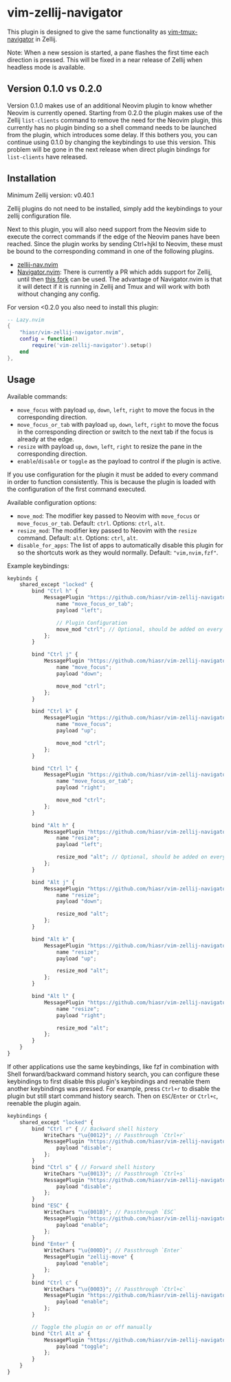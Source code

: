 # vim-zellij-navigator
This plugin is designed to give the same functionality as [vim-tmux-navigator](https://github.com/christoomey/vim-tmux-navigator) in Zellij.

Note: When a new session is started, a pane flashes the first time each direction is pressed. This will be fixed in a near release of Zellij when headless mode is available.

## Version 0.1.0 vs 0.2.0
Version 0.1.0 makes use of an additional Neovim plugin to know whether Neovim is currently opened. 
Starting from 0.2.0 the plugin makes use of the Zellij `list-clients` command to remove the need for the Neovim plugin, this currently has no plugin binding so a shell command needs to be launched from the plugin, which introduces some delay. If this bothers you, you can continue using 0.1.0 by changing the keybindings to use this version. This problem will be gone in the next release when direct plugin bindings for `list-clients` have released.

## Installation
Minimum Zellij version: v0.40.1

Zellij plugins do not need to be installed, simply add the keybindings to your zellij configuration file.

Next to this plugin, you will also need support from the Neovim side to execute the correct commands if the edge of the Neovim panes have been reached.
Since the plugin works by sending Ctrl+hjkl to Neovim, these must be bound to the corresponding command in one of the following plugins.
- [zellij-nav.nvim](https://github.com/swaits/zellij-nav.nvim)
- [Navigator.nvim](https://github.com/numToStr/Navigator.nvim): There is currently a PR which adds support for Zellij, until then [this fork](https://github.com/dynamotn/Navigator.nvim) can be used. The advantage of Navigator.nvim is that it will detect if it is running in Zellij and Tmux and will work with both without changing any config.

For version <0.2.0 you also need to install this plugin:
```lua
-- Lazy.nvim
{
    "hiasr/vim-zellij-navigator.nvim",
    config = function()
        require('vim-zellij-navigator').setup()
    end
},
```

## Usage
Available commands:
- `move_focus` with payload `up`, `down`, `left`, `right` to move the focus in the corresponding direction.
- `move_focus_or_tab` with payload `up`, `down`, `left`, `right` to move the focus in the corresponding direction or switch to the next tab if the focus is already at the edge.
- `resize` with payload `up`, `down`, `left`, `right` to resize the pane in the corresponding direction.
- `enable`/`disable` or `toggle` as the payload to control if the plugin is active.

If you use configuration for the plugin it must be added to every command in order to function consistently. 
This is because the plugin is loaded with the configuration of the first command executed.

Available configuration options:
- `move_mod`: The modifier key passed to Neovim with `move_focus` or `move_focus_or_tab`. Default: `ctrl`. Options: `ctrl`, `alt`.
- `resize_mod`: The modifier key passed to Neovim with the `resize` command. Default: `alt`. Options: `ctrl`, `alt`.
- `disable_for_apps`: The list of apps to automatically disable this plugin for so the shortcuts work as they would normally. Default: `"vim,nvim,fzf"`.

Example keybindings:

```javascript
keybinds {
    shared_except "locked" {
        bind "Ctrl h" {
            MessagePlugin "https://github.com/hiasr/vim-zellij-navigator/releases/download/0.2.1/vim-zellij-navigator.wasm" {
                name "move_focus_or_tab";
                payload "left";

                // Plugin Configuration
                move_mod "ctrl"; // Optional, should be added on every command if you want to use it
            };
        }

        bind "Ctrl j" {
            MessagePlugin "https://github.com/hiasr/vim-zellij-navigator/releases/download/0.2.1/vim-zellij-navigator.wasm" {
                name "move_focus";
                payload "down";

                move_mod "ctrl";
            };
        }

        bind "Ctrl k" {
            MessagePlugin "https://github.com/hiasr/vim-zellij-navigator/releases/download/0.2.1/vim-zellij-navigator.wasm" {
                name "move_focus";
                payload "up";

                move_mod "ctrl";
            };
        }

        bind "Ctrl l" {
            MessagePlugin "https://github.com/hiasr/vim-zellij-navigator/releases/download/0.2.1/vim-zellij-navigator.wasm" {
                name "move_focus_or_tab";
                payload "right";

                move_mod "ctrl";
            };
        }

        bind "Alt h" {
            MessagePlugin "https://github.com/hiasr/vim-zellij-navigator/releases/download/0.2.1/vim-zellij-navigator.wasm" {
                name "resize";
                payload "left";

                resize_mod "alt"; // Optional, should be added on every command if you want to use it
            };
        }

        bind "Alt j" {
            MessagePlugin "https://github.com/hiasr/vim-zellij-navigator/releases/download/0.2.1/vim-zellij-navigator.wasm" {
                name "resize";
                payload "down";

                resize_mod "alt";
            };
        }

        bind "Alt k" {
            MessagePlugin "https://github.com/hiasr/vim-zellij-navigator/releases/download/0.2.1/vim-zellij-navigator.wasm" {
                name "resize";
                payload "up";

                resize_mod "alt";
            };
        }

        bind "Alt l" {
            MessagePlugin "https://github.com/hiasr/vim-zellij-navigator/releases/download/0.2.1/vim-zellij-navigator.wasm" {
                name "resize";
                payload "right";

                resize_mod "alt";
            };
        }
    }
}
```

If other applications use the same keybindings, like fzf in combination with Shell forward/backward command history search, you can configure these keybindings to first disable this plugin's keybindings and reenable them another keybindings was pressed. For example, press `Ctrl+r` to disable the plugin but still start command history search. Then on `ESC`/`Enter` or `Ctrl+c`, reenable the plugin again.

```javascript
keybindings {
    shared_except "locked" {
        bind "Ctrl r" { // Backward shell history
            WriteChars "\u{0012}"; // Passthrough `Ctrl+r`
            MessagePlugin "https://github.com/hiasr/vim-zellij-navigator/releases/download/0.2.1/vim-zellij-navigator.wasm" {
                payload "disable";
            };
        }
        bind "Ctrl s" { // Forward shell history
            WriteChars "\u{0013}"; // Passthrough `Ctrl+s`
            MessagePlugin "https://github.com/hiasr/vim-zellij-navigator/releases/download/0.2.1/vim-zellij-navigator.wasm" {
                payload "disable";
            };
        }
        bind "ESC" {
            WriteChars "\u{001B}"; // Passthrough `ESC`
            MessagePlugin "https://github.com/hiasr/vim-zellij-navigator/releases/download/0.2.1/vim-zellij-navigator.wasm" {
                payload "enable";
            };
        }
        bind "Enter" {
            WriteChars "\u{000D}"; // Passthrough `Enter`
            MessagePlugin "zellij-move" {
                payload "enable";
            };
        }
        bind "Ctrl c" {
            WriteChars "\u{0003}"; // Passthrough `Ctrl+c`
            MessagePlugin "https://github.com/hiasr/vim-zellij-navigator/releases/download/0.2.1/vim-zellij-navigator.wasm" {
                payload "enable";
            };
        }

        // Toggle the plugin on or off manually
        bind "Ctrl Alt a" {
            MessagePlugin "https://github.com/hiasr/vim-zellij-navigator/releases/download/0.2.1/vim-zellij-navigator.wasm" {
                payload "toggle";
            };
        }
    }
}
```
